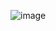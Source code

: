 ![image](https://github.com/Parinita1994/Inventry-Mangement/assets/136300943/ae1501fe-6255-4ed6-af18-2fef63dbe7ba)
